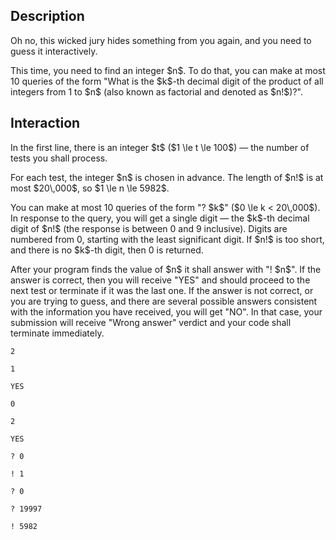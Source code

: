 ## Description

<div><p>Oh no, this wicked jury hides something from you again, and you need to guess it interactively. </p><p>This time, you need to find an integer $n$. To do that, you can make at most 10 queries of the form "What&nbsp;is the $k$-th decimal digit of the product of all integers from 1 to $n$ (also known as factorial and denoted as&nbsp;$n!$)?". </p></div><div><h2>Interaction</h2><p>In the first line, there is an integer $t$ ($1 \le t \le 100$)&nbsp;— the number of tests you shall process. </p><p>For each test, the integer $n$ is chosen in advance. The length of $n!$ is at most $20\,000$, so $1 \le n \le 5982$.</p><p>You can make <span class="tex-font-style-bf">at most 10 queries</span> of the form "<span class="tex-font-style-tt">? </span>$k$" ($0 \le k &lt; 20\,000$). In response to the query, you will get a single digit&nbsp;— the $k$-th decimal digit of $n!$ (the response is between 0 and 9 inclusive). Digits are numbered from 0, starting with the least significant digit. If $n!$ is too short, and there is no $k$-th digit, then 0 is returned. </p><p>After your program finds the value of $n$ it shall answer with "<span class="tex-font-style-tt">! </span>$n$". If the answer is correct, then you will receive "<span class="tex-font-style-tt">YES</span>" and should proceed to the next test or terminate if it was the last one. If the answer is not correct, or you are trying to guess, and there are several possible answers consistent with the information you have received, you will get "<span class="tex-font-style-tt">NO</span>". In that case, your submission will receive "<span class="tex-font-style-tt">Wrong answer</span>" verdict and your code shall terminate immediately. </p></div>





```input1
2

1

YES

0

2

YES
```




```output1
? 0

! 1

? 0

? 19997

! 5982
```


